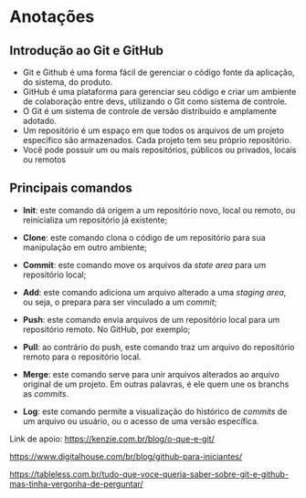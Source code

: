 # Anotações

## Introdução ao Git e GitHub

- Git e Github é uma forma fácil de gerenciar o código fonte da aplicação, do sistema, do produto.
- GitHub é uma plataforma para gerenciar seu código e criar um ambiente de colaboração entre devs, utilizando o Git como sistema de controle.
- O Git é um sistema de controle de versão distribuído e amplamente adotado.
- Um repositório é um espaço em que todos os arquivos de um projeto específico são armazenados. Cada projeto tem seu próprio repositório.
- Você pode possuir um ou mais repositórios, públicos ou privados, locais ou remotos

## Principais comandos 

- **Init**: este comando dá origem a um repositório novo, local ou remoto, ou reinicializa um repositório já existente;
- **Clone**: este comando clona o código de um repositório para sua manipulação em outro ambiente;
- **Commit**: este comando move os arquivos da *state area* para um repositório local;
- **Add**: este comando adiciona um arquivo alterado a uma *staging area*, ou seja, o prepara para ser vinculado a um *commit*;

- **Push**: este comando envia arquivos de um repositório local para um repositório remoto. No GitHub, por exemplo;
- **Pull**: ao contrário do push, este comando traz um arquivo do repositório remoto para o repositório local.
- **Merge**: este comando serve para unir arquivos alterados ao arquivo original de um projeto. Em outras palavras, é ele quem une os branchs as *commits*.
- **Log**: este comando permite a visualização do histórico de *commits* de um arquivo ou usuário, ou o acesso de uma versão específica.

Link de apoio: https://kenzie.com.br/blog/o-que-e-git/

https://www.digitalhouse.com/br/blog/github-para-iniciantes/

https://tableless.com.br/tudo-que-voce-queria-saber-sobre-git-e-github-mas-tinha-vergonha-de-perguntar/

